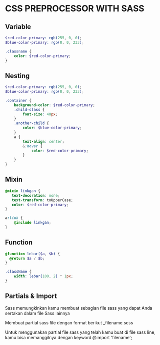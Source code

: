 # CSS PREPROCESSOR WITH SASS

## Variable

```scss
$red-color-primary: rgb(255, 0, 0);
$blue-color-primary: rgb(0, 0, 233);

.classname {
    color: $red-color-primary;
}
```

## Nesting

```scss
$red-color-primary: rgb(255, 0, 0);
$blue-color-primary: rgb(0, 0, 233);

.container {
    background-color: $red-color-primary;
    .child-class {
        font-size: 40px;
    }
    .another-child {
        color: $blue-color-primary;
    }
    a {
        text-align: center;
        &:hover {
            color: $red-color-primary;
        }
    }
}
```

## Mixin

```scss
@mixin linkgan {
   text-decoration: none;
   text-transform: toUpperCase;
   color: $red-color-primary;
}

a:link {
    @include linkgan;
}
```

## Function

```scss
@function lebar($a, $b) {
  @return $a / $b;
}

.className {
    width: lebar(100, 2) * 1px;
}
```

## Partials & Import

Sass memungkinkan kamu membuat sebagian file sass yang dapat Anda sertakan dalam file Sass lainnya

Membuat partial sass file dengan format berikut _filename.scss

Untuk menggunakan partial file sass yang telah kamu buat di file sass line, kamu bisa memanggilnya dengan keyword @import 'filename';




